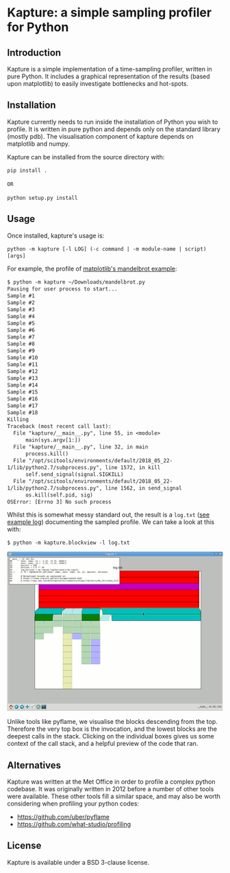 # Kapture: a simple sampling profiler for Python

## Introduction

Kapture is a simple implementation of a time-sampling profiler, written in pure Python.
It includes a graphical representation of the results (based upon matplotlib) to easily
investigate bottlenecks and hot-spots.

## Installation

Kapture currently needs to run inside the installation of Python you wish to profile.
It is written in pure python and depends only on the standard library (mostly pdb).
The visualisation component of kapture depends on matplotlib and numpy.

Kapture can be installed from the source directory with:

    pip install .

    OR

    python setup.py install

## Usage

Once installed, kapture's usage is:

    python -m kapture [-l LOG] (-c command | -m module-name | script) [args]

For example, the profile of [matplotlib's mandelbrot example](
https://matplotlib.org/examples/showcase/mandelbrot.html):

    $ python -m kapture ~/Downloads/mandelbrot.py
    Pausing for user process to start...
    Sample #1
    Sample #2
    Sample #3
    Sample #4
    Sample #5
    Sample #6
    Sample #7
    Sample #8
    Sample #9
    Sample #10
    Sample #11
    Sample #12
    Sample #13
    Sample #14
    Sample #15
    Sample #16
    Sample #17
    Sample #18
    Killing
    Traceback (most recent call last):
      File "kapture/__main__.py", line 55, in <module>
          main(sys.argv[1:])
      File "kapture/__main__.py", line 32, in main
          process.kill()
      File "/opt/scitools/environments/default/2018_05_22-1/lib/python2.7/subprocess.py", line 1572, in kill
          self.send_signal(signal.SIGKILL)
      File "/opt/scitools/environments/default/2018_05_22-1/lib/python2.7/subprocess.py", line 1562, in send_signal
          os.kill(self.pid, sig)
    OSError: [Errno 3] No such process

Whilst this is somewhat messy standard out, the result is a ``log.txt``
([see example log](docs/example_log.txt)) documenting the sampled profile.
We can take a look at this with:

    $ python -m kapture.blockview -l log.txt

![screenshot](docs/screenshot.png)

Unlike tools like pyflame, we visualise the blocks descending from the top.
Therefore the very top box is the invocation, and the lowest blocks are the deepest calls in the stack.
Clicking on the individual boxes gives us some context of the call stack, and a helpful preview of the code
that ran.


## Alternatives

Kapture was written at the Met Office in order to profile a complex python codebase.
It was originally written in 2012 before a number of other tools were available.
These other tools fill a similar space, and may also be worth considering when
profiling your python codes:

 * https://github.com/uber/pyflame
 * https://github.com/what-studio/profiling


## License

Kapture is available under a BSD 3-clause license.
